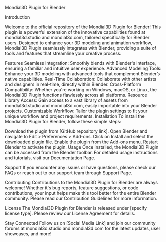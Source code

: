 Mondial3D Plugin for Blender

Introduction

Welcome to the official repository of the Mondial3D Plugin for Blender! This plugin is a powerful extension of the innovative capabilities found at mondial3d.studio and mondial3d.com, tailored specifically for Blender users. Designed to enhance your 3D modeling and animation workflow, Mondial3D Plugin seamlessly integrates with Blender, providing a suite of tools and features that streamline your creative process.

Features
Seamless Integration: Smoothly blends with Blender's interface, ensuring a familiar and intuitive user experience.
Advanced Modeling Tools: Enhance your 3D modeling with advanced tools that complement Blender’s native capabilities.
Real-Time Collaboration: Collaborate with other artists and designers in real-time, directly within Blender.
Cross-Platform Compatibility: Whether you're working on Windows, macOS, or Linux, the Mondial3D Plugin functions flawlessly across all platforms.
Resource Library Access: Gain access to a vast library of assets from mondial3d.studio and mondial3d.com, easily importable into your Blender projects.
Customizable Workflow: Tailor the plugin settings to fit your unique workflow and project requirements.
Installation
To install the Mondial3D Plugin for Blender, follow these simple steps:

Download the plugin from [GitHub repository link].
Open Blender and navigate to Edit > Preferences > Add-ons.
Click on Install and select the downloaded plugin file.
Enable the plugin from the Add-ons menu.
Restart Blender to activate the plugin.
Usage
Once installed, the Mondial3D Plugin can be accessed from the Blender toolbar. For detailed usage instructions and tutorials, visit our Documentation Page.

Support
If you encounter any issues or have questions, please check our FAQs or reach out to our support team through Support Page.

Contributing
Contributions to the Mondial3D Plugin for Blender are always welcome! Whether it's bug reports, feature suggestions, or code contributions, your input helps make this tool better for the entire Blender community. Please read our Contribution Guidelines for more information.

License
The Mondial3D Plugin for Blender is released under [specify license type]. Please review our License Agreement for details.

Stay Connected
Follow us on [Social Media Link] and join our community forums at mondial3d.studio and mondial3d.com for the latest updates, user showcases, and more!

